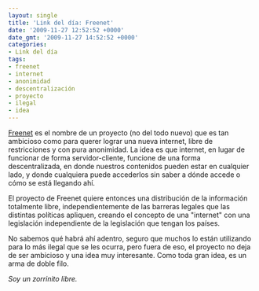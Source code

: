 ```yaml
---
layout: single
title: 'Link del día: Freenet'
date: '2009-11-27 12:52:52 +0000'
date_gmt: '2009-11-27 14:52:52 +0000'
categories:
- Link del día
tags:
- freenet
- internet
- anonimidad
- descentralización
- proyecto
- ilegal
- idea
---
```


[Freenet](http://freenetproject.org/) es el nombre de un proyecto (no del todo nuevo) que es tan ambicioso como para querer lograr una nueva internet, libre de restricciones y con pura anonimidad. La idea es que internet, en lugar de funcionar de forma servidor-cliente, funcione de una forma descentralizada, en donde nuestros contenidos pueden estar en cualquier lado, y donde cualquiera puede accederlos sin saber a dónde accede o cómo se está llegando ahí.

El proyecto de Freenet quiere entonces una distribución de la información totalmente libre, independientemente de las barreras legales que las distintas políticas apliquen, creando el concepto de una "internet" con una legislación independiente de la legislación que tengan los países.

No sabemos qué habrá ahí adentro, seguro que muchos lo están utilizando para lo más ilegal que se les ocurra, pero fuera de eso, el proyecto no deja de ser ambicioso y una idea muy interesante. Como toda gran idea, es un arma de doble filo.

_Soy un zorrinito libre._
